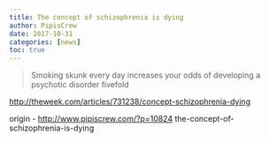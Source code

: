 ```yaml
---
title: The concept of schizophrenia is dying
author: PipisCrew
date: 2017-10-31
categories: [news]
toc: true
---
```


> Smoking skunk every day increases your odds of developing a psychotic disorder fivefold

http://theweek.com/articles/731238/concept-schizophrenia-dying

origin - http://www.pipiscrew.com/?p=10824 the-concept-of-schizophrenia-is-dying